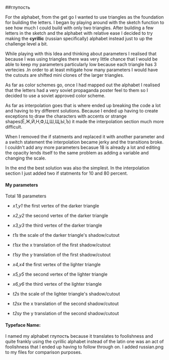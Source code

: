 ##глупость

For the alphabet, from the get go I wanted to use triangles as the foundation for building the letters. I began by playing around with the sketch function to see how much I could build with only two triangles. After building a few letters in the sketch and the alphabet with relative ease I decided to try making the **cyrillic** (russian specifically) alphabet instead just to up the challenge level a bit. 

While playing with this Idea and thinking about parameters I realised that because I was using triangles there was very little chance that I would be able to keep my parameters particularly low because each triangle has 3 vertecies .In order to at least mitigate how many parameters I would have the cutouts are shifted mini clones of the larger triangles. 

As far as color schemes go, once I had mapped out the alphabet I realised that the letters had a very soviet propaganda poster feel to them so I decided to use a soviet approved color scheme.

As far as interpolation goes that is where ended up breaking the code a lot and having to try different solutions. Because I ended up having to create exceptions to draw the characters with accents or strange shapes(Ё,Ж,Й,Н,Ф,Ц,Ш,Щ,Ы,Ъ) it made the interpolation section much more difficult. 

When I removed the if statments and replaced it with another parameter and a switch statement the interpolation became jerky and the transitions broke. I couldn't add any more parameters becasue 18 is already a lot and editing the opacity lends itself to the same problem as adding a variable and changing the scale. 

In the end the best solution was also the simplest. In the interpolation section I just added two if statments for 10 and 80 percent.

#### My parameters

Total 18 parameters

- *x1,y1* the first vertex of the darker triangle
- *x2,y2* the second vertex of the darker triangle
- *x3,y3* the third vertex of the darker triangle

- *t1s* the scale of the darker triangle's shadow/cutout
- *t1sx* the x translation of the first shadow/cutout
- *t1sy* the y translation of the first shadow/cutout

- *x4,x4* the first vertex of the lighter triangle
- *x5,y5* the second vertex of the lighter triangle
- *x6,y6* the third vertex of the lighter triangle

- *t2s* the scale of the lighter triangle's shadow/cutout
- *t2sx* the x translation of the second shadow/cutout
- *t2sy* the y translation of the second shadow/cutout



#### Typeface Name:

I named my alphabet глупость because it translates to foolishness and quite frankly using the cyrillic alphabet instead of the latin one was an act of foolishness that I ended up having to follow through on. I added russian.png to my files for comparison purposes. 
